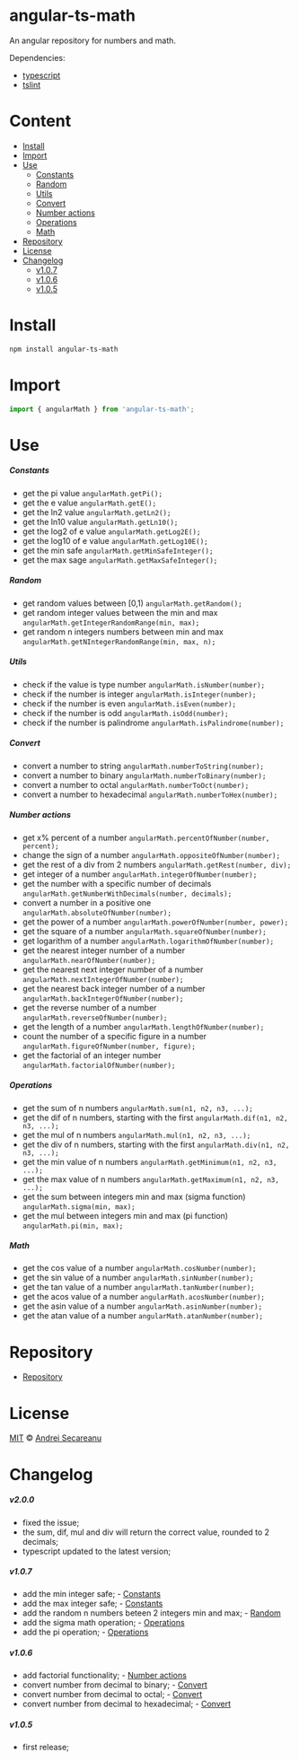 # angular-ts-math
An angular repository for numbers and math.

Dependencies: 
* [typescript](https://www.npmjs.com/package/typescript)
* [tslint](https://www.npmjs.com/package/tslint)

# Content

* [Install](#install)
* [Import](#import)
* [Use](#use)
    * [Constants](#constants)
    * [Random](#random)
    * [Utils](#utils)
    * [Convert](#convert)
    * [Number actions](#number-actions)
    * [Operations](#operations)
    * [Math](#math)
* [Repository](#repository)
* [License](#license)
* [Changelog](#changelog)
    * [v1.0.7](#v107)
    * [v1.0.6](#v106)
    * [v1.0.5](#v105)

# Install
```bash
npm install angular-ts-math
```

# Import
```typescript
import { angularMath } from 'angular-ts-math';
```

# Use

##### Constants

* get the pi value `angularMath.getPi();`
* get the e value `angularMath.getE();`
* get the ln2 value `angularMath.getLn2();`
* get the ln10 value `angularMath.getLn10();`
* get the log2 of e value `angularMath.getLog2E();`
* get the log10 of e value `angularMath.getLog10E();`
* get the min safe `angularMath.getMinSafeInteger();`
* get the max sage `angularMath.getMaxSafeInteger();`

##### Random

* get random values between [0,1) `angularMath.getRandom();`
* get random integer values between the min and max `angularMath.getIntegerRandomRange(min, max);`
* get random n integers numbers between min and max  `angularMath.getNIntegerRandomRange(min, max, n);`

##### Utils

* check if the value is type number `angularMath.isNumber(number);`
* check if the number is integer `angularMath.isInteger(number);`
* check if the number is even `angularMath.isEven(number);`
* check if the number is odd `angularMath.isOdd(number);`
* check if the number is palindrome `angularMath.isPalindrome(number);`

##### Convert

* convert a number to string `angularMath.numberToString(number);`
* convert a number to binary `angularMath.numberToBinary(number);`
* convert a number to octal `angularMath.numberToOct(number);`
* convert a number to hexadecimal `angularMath.numberToHex(number);`

##### Number actions

* get x% percent of a number `angularMath.percentOfNumber(number, percent);`
* change the sign of a number `angularMath.oppositeOfNumber(number);`
* get the rest of a div from 2 numbers `angularMath.getRest(number, div);`
* get integer of a number `angularMath.integerOfNumber(number);`
* get the number with a specific number of decimals `angularMath.getNumberWithDecimals(number, decimals);`
* convert a number in a positive one `angularMath.absoluteOfNumber(number);`
* get the power of a number `angularMath.powerOfNumber(number, power);`
* get the square of a number `angularMath.squareOfNumber(number);`
* get logarithm of a number `angularMath.logarithmOfNumber(number);`
* get the nearest integer number of a number `angularMath.nearOfNumber(number);`
* get the nearest next integer number of a number `angularMath.nextIntegerOfNumber(number);`
* get the nearest back integer number of a number `angularMath.backIntegerOfNumber(number);`
* get the reverse number of a number `angularMath.reverseOfNumber(number);`
* get the length of a number `angularMath.lengthOfNumber(number);`
* count the number of a specific figure in a number `angularMath.figureOfNumber(number, figure);`
* get the factorial of an integer number `angularMath.factorialOfNumber(number);`

##### Operations

* get the sum of n numbers `angularMath.sum(n1, n2, n3, ...);`
* get the dif of n numbers, starting with the first `angularMath.dif(n1, n2, n3, ...);`
* get the mul of n numbers `angularMath.mul(n1, n2, n3, ...);`
* get the div of n numbers, starting with the first `angularMath.div(n1, n2, n3, ...);`
* get the min value of n numbers `angularMath.getMinimum(n1, n2, n3, ...);`
* get the max value of n numbers `angularMath.getMaximum(n1, n2, n3, ...);`
* get the sum between integers min and max (sigma function) `angularMath.sigma(min, max);`
* get the mul between integers min and max (pi function) `angularMath.pi(min, max);`

##### Math

* get the cos value of a number `angularMath.cosNumber(number);`
* get the sin value of a number `angularMath.sinNumber(number);`
* get the tan value of a number `angularMath.tanNumber(number);`
* get the acos value of a number `angularMath.acosNumber(number);`
* get the asin value of a number `angularMath.asinNumber(number);`
* get the atan value of a number `angularMath.atanNumber(number);`

# Repository
* [Repository](https://github.com/s3c4/angular-ts-math)

# License

[MIT](https://github.com/s3c4/angular-ts-math/blob/master/LICENSE) © [Andrei Secareanu](https://github.com/s3c4)

# Changelog

##### v2.0.0
* fixed the issue;
* the sum, dif, mul and div will return the correct value, rounded to 2 decimals;
* typescript updated to the latest version;

##### v1.0.7

* add the min integer safe; - [Constants](#constants)
* add the max integer safe; - [Constants](#constants)
* add the random n numbers beteen 2 integers min and max; - [Random](#random)
* add the sigma math operation; - [Operations](#operations)
* add the pi operation; - [Operations](#operations) 

##### v1.0.6

* add factorial functionality; - [Number actions](#number-actions)
* convert number from decimal to binary; - [Convert](#convert)
* convert number from decimal to octal; - [Convert](#convert)
* convert number from decimal to hexadecimal; - [Convert](#convert)

##### v1.0.5

* first release;
